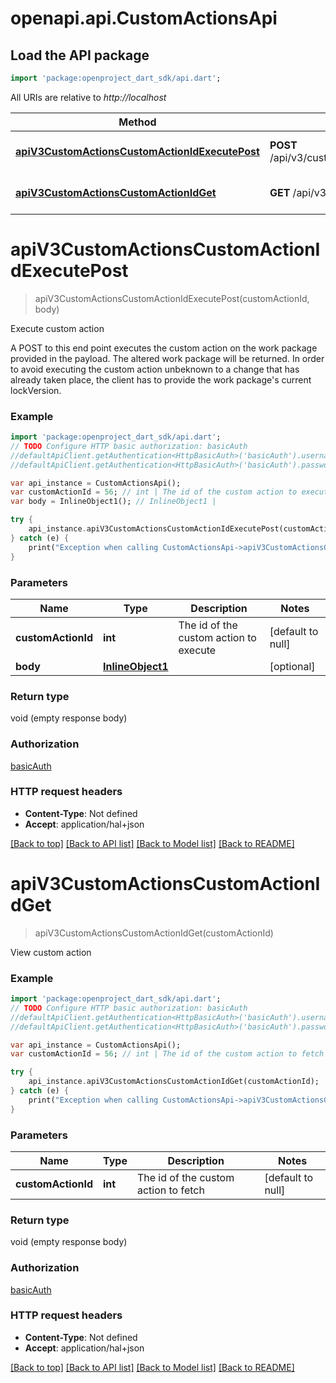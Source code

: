 # openapi.api.CustomActionsApi

## Load the API package
```dart
import 'package:openproject_dart_sdk/api.dart';
```

All URIs are relative to *http://localhost*

Method | HTTP request | Description
------------- | ------------- | -------------
[**apiV3CustomActionsCustomActionIdExecutePost**](CustomActionsApi.md#apiV3CustomActionsCustomActionIdExecutePost) | **POST** /api/v3/custom_actions/{custom_action_id}/execute | Execute custom action
[**apiV3CustomActionsCustomActionIdGet**](CustomActionsApi.md#apiV3CustomActionsCustomActionIdGet) | **GET** /api/v3/custom_actions/{custom_action_id} | View custom action


# **apiV3CustomActionsCustomActionIdExecutePost**
> apiV3CustomActionsCustomActionIdExecutePost(customActionId, body)

Execute custom action

A POST to this end point executes the custom action on the work package provided in the payload. The altered work package will be returned. In order to avoid executing  the custom action unbeknown to a change that has already taken place, the client has to provide the work package's current lockVersion.

### Example 
```dart
import 'package:openproject_dart_sdk/api.dart';
// TODO Configure HTTP basic authorization: basicAuth
//defaultApiClient.getAuthentication<HttpBasicAuth>('basicAuth').username = 'YOUR_USERNAME'
//defaultApiClient.getAuthentication<HttpBasicAuth>('basicAuth').password = 'YOUR_PASSWORD';

var api_instance = CustomActionsApi();
var customActionId = 56; // int | The id of the custom action to execute
var body = InlineObject1(); // InlineObject1 | 

try { 
    api_instance.apiV3CustomActionsCustomActionIdExecutePost(customActionId, body);
} catch (e) {
    print("Exception when calling CustomActionsApi->apiV3CustomActionsCustomActionIdExecutePost: $e\n");
}
```

### Parameters

Name | Type | Description  | Notes
------------- | ------------- | ------------- | -------------
 **customActionId** | **int**| The id of the custom action to execute | [default to null]
 **body** | [**InlineObject1**](InlineObject1.md)|  | [optional] 

### Return type

void (empty response body)

### Authorization

[basicAuth](../README.md#basicAuth)

### HTTP request headers

 - **Content-Type**: Not defined
 - **Accept**: application/hal+json

[[Back to top]](#) [[Back to API list]](../README.md#documentation-for-api-endpoints) [[Back to Model list]](../README.md#documentation-for-models) [[Back to README]](../README.md)

# **apiV3CustomActionsCustomActionIdGet**
> apiV3CustomActionsCustomActionIdGet(customActionId)

View custom action

### Example 
```dart
import 'package:openproject_dart_sdk/api.dart';
// TODO Configure HTTP basic authorization: basicAuth
//defaultApiClient.getAuthentication<HttpBasicAuth>('basicAuth').username = 'YOUR_USERNAME'
//defaultApiClient.getAuthentication<HttpBasicAuth>('basicAuth').password = 'YOUR_PASSWORD';

var api_instance = CustomActionsApi();
var customActionId = 56; // int | The id of the custom action to fetch

try { 
    api_instance.apiV3CustomActionsCustomActionIdGet(customActionId);
} catch (e) {
    print("Exception when calling CustomActionsApi->apiV3CustomActionsCustomActionIdGet: $e\n");
}
```

### Parameters

Name | Type | Description  | Notes
------------- | ------------- | ------------- | -------------
 **customActionId** | **int**| The id of the custom action to fetch | [default to null]

### Return type

void (empty response body)

### Authorization

[basicAuth](../README.md#basicAuth)

### HTTP request headers

 - **Content-Type**: Not defined
 - **Accept**: application/hal+json

[[Back to top]](#) [[Back to API list]](../README.md#documentation-for-api-endpoints) [[Back to Model list]](../README.md#documentation-for-models) [[Back to README]](../README.md)

